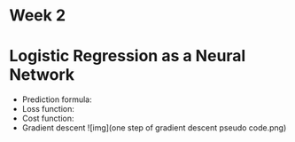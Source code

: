 # Week 2

# Logistic Regression as a Neural Network

- Prediction formula:
- Loss function:
- Cost function:
- Gradient descent
![img](one step of gradient descent pseudo code.png)
